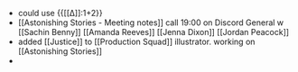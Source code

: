 - could use  {{[[∆]]:1+2}}
- [[Astonishing Stories -  Meeting notes]] call 19:00 on Discord General w [[Sachin Benny]] [[Amanda Reeves]] [[Jenna Dixon]] [[Jordan Peacock]]
- added [[Justice]] to [[Production Squad]] illustrator. working on [[Astonishing Stories]]
- 

